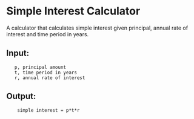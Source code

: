 # Simple Interest Calculator

A calculator that calculates simple interest given principal, annual rate of interest and time period in years.

## Input:
```
   p, principal amount
   t, time period in years
   r, annual rate of interest
``` 
   
## Output:
```
    simple interest = p*t*r
```

